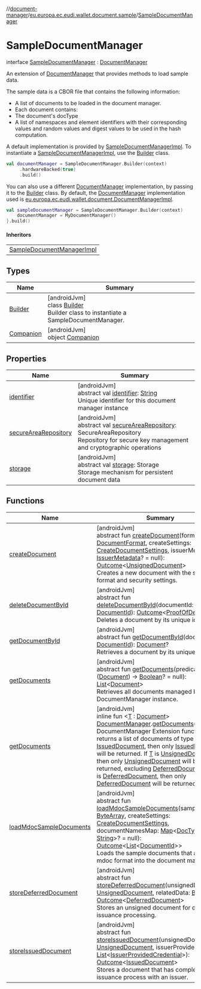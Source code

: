 //[document-manager](../../../index.md)/[eu.europa.ec.eudi.wallet.document.sample](../index.md)/[SampleDocumentManager](index.md)

# SampleDocumentManager

interface [SampleDocumentManager](index.md) : [DocumentManager](../../eu.europa.ec.eudi.wallet.document/-document-manager/index.md)

An extension of [DocumentManager](../../eu.europa.ec.eudi.wallet.document/-document-manager/index.md) that provides methods to load sample data.

The sample data is a CBOR file that contains the following information:

- 
   A list of documents to be loaded in the document manager.
- 
   Each document contains:
- 
   The document's docType
- 
   A list of namespaces and element identifiers with their corresponding values and random values and digest values to be used in the hash computation.

A default implementation is provided by [SampleDocumentManagerImpl](../-sample-document-manager-impl/index.md). To instantiate a [SampleDocumentManagerImpl](../-sample-document-manager-impl/index.md), use the [Builder](-builder/index.md) class.

```kotlin
val documentManager = SampleDocumentManager.Builder(context)
     .hardwareBacked(true)
     .build()
```

You can also use a different [DocumentManager](../../eu.europa.ec.eudi.wallet.document/-document-manager/index.md) implementation, by passing it to the [Builder](-builder/index.md) class. By default, the [DocumentManager](../../eu.europa.ec.eudi.wallet.document/-document-manager/index.md) implementation used is [eu.europa.ec.eudi.wallet.document.DocumentManagerImpl](../../eu.europa.ec.eudi.wallet.document/-document-manager-impl/index.md).

```kotlin
val sampleDocumentManager = SampleDocumentManager.Builder(context)
    documentManager = MyDocumentManager()
}.build()
```

#### Inheritors

| |
|---|
| [SampleDocumentManagerImpl](../-sample-document-manager-impl/index.md) |

## Types

| Name | Summary |
|---|---|
| [Builder](-builder/index.md) | [androidJvm]<br>class [Builder](-builder/index.md)<br>Builder class to instantiate a SampleDocumentManager. |
| [Companion](-companion/index.md) | [androidJvm]<br>object [Companion](-companion/index.md) |

## Properties

| Name | Summary |
|---|---|
| [identifier](../../eu.europa.ec.eudi.wallet.document/-document-manager/identifier.md) | [androidJvm]<br>abstract val [identifier](../../eu.europa.ec.eudi.wallet.document/-document-manager/identifier.md): [String](https://kotlinlang.org/api/latest/jvm/stdlib/kotlin-stdlib/kotlin/-string/index.html)<br>Unique identifier for this document manager instance |
| [secureAreaRepository](../../eu.europa.ec.eudi.wallet.document/-document-manager/secure-area-repository.md) | [androidJvm]<br>abstract val [secureAreaRepository](../../eu.europa.ec.eudi.wallet.document/-document-manager/secure-area-repository.md): SecureAreaRepository<br>Repository for secure key management and cryptographic operations |
| [storage](../../eu.europa.ec.eudi.wallet.document/-document-manager/storage.md) | [androidJvm]<br>abstract val [storage](../../eu.europa.ec.eudi.wallet.document/-document-manager/storage.md): Storage<br>Storage mechanism for persistent document data |

## Functions

| Name | Summary |
|---|---|
| [createDocument](../../eu.europa.ec.eudi.wallet.document/-document-manager/create-document.md) | [androidJvm]<br>abstract fun [createDocument](../../eu.europa.ec.eudi.wallet.document/-document-manager/create-document.md)(format: [DocumentFormat](../../eu.europa.ec.eudi.wallet.document.format/-document-format/index.md), createSettings: [CreateDocumentSettings](../../eu.europa.ec.eudi.wallet.document/-create-document-settings/index.md), issuerMetadata: [IssuerMetadata](../../eu.europa.ec.eudi.wallet.document.metadata/-issuer-metadata/index.md)? = null): [Outcome](../../eu.europa.ec.eudi.wallet.document/-outcome/index.md)&lt;[UnsignedDocument](../../eu.europa.ec.eudi.wallet.document/-unsigned-document/index.md)&gt;<br>Creates a new document with the specified format and security settings. |
| [deleteDocumentById](../../eu.europa.ec.eudi.wallet.document/-document-manager/delete-document-by-id.md) | [androidJvm]<br>abstract fun [deleteDocumentById](../../eu.europa.ec.eudi.wallet.document/-document-manager/delete-document-by-id.md)(documentId: [DocumentId](../../eu.europa.ec.eudi.wallet.document/-document-id/index.md)): [Outcome](../../eu.europa.ec.eudi.wallet.document/-outcome/index.md)&lt;[ProofOfDeletion](../../eu.europa.ec.eudi.wallet.document/-proof-of-deletion/index.md)?&gt;<br>Deletes a document by its unique identifier. |
| [getDocumentById](../../eu.europa.ec.eudi.wallet.document/-document-manager/get-document-by-id.md) | [androidJvm]<br>abstract fun [getDocumentById](../../eu.europa.ec.eudi.wallet.document/-document-manager/get-document-by-id.md)(documentId: [DocumentId](../../eu.europa.ec.eudi.wallet.document/-document-id/index.md)): [Document](../../eu.europa.ec.eudi.wallet.document/-document/index.md)?<br>Retrieves a document by its unique identifier. |
| [getDocuments](../../eu.europa.ec.eudi.wallet.document/-document-manager/get-documents.md) | [androidJvm]<br>abstract fun [getDocuments](../../eu.europa.ec.eudi.wallet.document/-document-manager/get-documents.md)(predicate: ([Document](../../eu.europa.ec.eudi.wallet.document/-document/index.md)) -&gt; [Boolean](https://kotlinlang.org/api/latest/jvm/stdlib/kotlin-stdlib/kotlin/-boolean/index.html)? = null): [List](https://kotlinlang.org/api/latest/jvm/stdlib/kotlin-stdlib/kotlin.collections/-list/index.html)&lt;[Document](../../eu.europa.ec.eudi.wallet.document/-document/index.md)&gt;<br>Retrieves all documents managed by this DocumentManager instance. |
| [getDocuments](../../eu.europa.ec.eudi.wallet.document/get-documents.md) | [androidJvm]<br>inline fun &lt;[T](../../eu.europa.ec.eudi.wallet.document/get-documents.md) : [Document](../../eu.europa.ec.eudi.wallet.document/-document/index.md)&gt; [DocumentManager](../../eu.europa.ec.eudi.wallet.document/-document-manager/index.md).[getDocuments](../../eu.europa.ec.eudi.wallet.document/get-documents.md)(): [List](https://kotlinlang.org/api/latest/jvm/stdlib/kotlin-stdlib/kotlin.collections/-list/index.html)&lt;[T](../../eu.europa.ec.eudi.wallet.document/get-documents.md)&gt;<br>DocumentManager Extension function that returns a list of documents of type [T](../../eu.europa.ec.eudi.wallet.document/get-documents.md). If [T](../../eu.europa.ec.eudi.wallet.document/get-documents.md) is [IssuedDocument](../../eu.europa.ec.eudi.wallet.document/-issued-document/index.md), then only [IssuedDocument](../../eu.europa.ec.eudi.wallet.document/-issued-document/index.md) will be returned. If [T](../../eu.europa.ec.eudi.wallet.document/get-documents.md) is [UnsignedDocument](../../eu.europa.ec.eudi.wallet.document/-unsigned-document/index.md), then only [UnsignedDocument](../../eu.europa.ec.eudi.wallet.document/-unsigned-document/index.md) will be returned, excluding [DeferredDocument](../../eu.europa.ec.eudi.wallet.document/-deferred-document/index.md). If [T](../../eu.europa.ec.eudi.wallet.document/get-documents.md) is [DeferredDocument](../../eu.europa.ec.eudi.wallet.document/-deferred-document/index.md), then only [DeferredDocument](../../eu.europa.ec.eudi.wallet.document/-deferred-document/index.md) will be returned. |
| [loadMdocSampleDocuments](load-mdoc-sample-documents.md) | [androidJvm]<br>abstract fun [loadMdocSampleDocuments](load-mdoc-sample-documents.md)(sampleData: [ByteArray](https://kotlinlang.org/api/latest/jvm/stdlib/kotlin-stdlib/kotlin/-byte-array/index.html), createSettings: [CreateDocumentSettings](../../eu.europa.ec.eudi.wallet.document/-create-document-settings/index.md), documentNamesMap: [Map](https://kotlinlang.org/api/latest/jvm/stdlib/kotlin-stdlib/kotlin.collections/-map/index.html)&lt;[DocType](../../eu.europa.ec.eudi.wallet.document/-doc-type/index.md), [String](https://kotlinlang.org/api/latest/jvm/stdlib/kotlin-stdlib/kotlin/-string/index.html)&gt;? = null): [Outcome](../../eu.europa.ec.eudi.wallet.document/-outcome/index.md)&lt;[List](https://kotlinlang.org/api/latest/jvm/stdlib/kotlin-stdlib/kotlin.collections/-list/index.html)&lt;[DocumentId](../../eu.europa.ec.eudi.wallet.document/-document-id/index.md)&gt;&gt;<br>Loads the sample documents that are in mdoc format into the document manager. |
| [storeDeferredDocument](../../eu.europa.ec.eudi.wallet.document/-document-manager/store-deferred-document.md) | [androidJvm]<br>abstract fun [storeDeferredDocument](../../eu.europa.ec.eudi.wallet.document/-document-manager/store-deferred-document.md)(unsignedDocument: [UnsignedDocument](../../eu.europa.ec.eudi.wallet.document/-unsigned-document/index.md), relatedData: [ByteArray](https://kotlinlang.org/api/latest/jvm/stdlib/kotlin-stdlib/kotlin/-byte-array/index.html)): [Outcome](../../eu.europa.ec.eudi.wallet.document/-outcome/index.md)&lt;[DeferredDocument](../../eu.europa.ec.eudi.wallet.document/-deferred-document/index.md)&gt;<br>Stores an unsigned document for deferred issuance processing. |
| [storeIssuedDocument](../../eu.europa.ec.eudi.wallet.document/-document-manager/store-issued-document.md) | [androidJvm]<br>abstract fun [storeIssuedDocument](../../eu.europa.ec.eudi.wallet.document/-document-manager/store-issued-document.md)(unsignedDocument: [UnsignedDocument](../../eu.europa.ec.eudi.wallet.document/-unsigned-document/index.md), issuerProvidedData: [List](https://kotlinlang.org/api/latest/jvm/stdlib/kotlin-stdlib/kotlin.collections/-list/index.html)&lt;[IssuerProvidedCredential](../../eu.europa.ec.eudi.wallet.document.credential/-issuer-provided-credential/index.md)&gt;): [Outcome](../../eu.europa.ec.eudi.wallet.document/-outcome/index.md)&lt;[IssuedDocument](../../eu.europa.ec.eudi.wallet.document/-issued-document/index.md)&gt;<br>Stores a document that has completed the issuance process with an issuer. |
